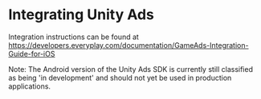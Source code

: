 Integrating Unity Ads
=======================

Integration instructions can be found at https://developers.everyplay.com/documentation/GameAds-Integration-Guide-for-iOS

Note: The Android version of the Unity Ads SDK is currently still classified as being 'in development' and should not yet be used in production applications.
